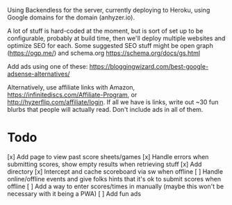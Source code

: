 Using Backendless for the server, currently deploying to Heroku, using Google domains for the domain (anhyzer.io).

A lot of stuff is hard-coded at the moment, but is sort of set up to be configurable, probably at build time, then we'll deploy multiple websites and optimize SEO for each. Some suggested SEO stuff might be open graph (https://ogp.me/) and schema.org https://schema.org/docs/gs.html

Add ads using one of these: https://bloggingwizard.com/best-google-adsense-alternatives/

Alternatively, use affiliate links with Amazon, https://infinitediscs.com/Affiliate-Program, or http://hyzerflip.com/affiliate/login. If all we have is links, write out ~30 fun blurbs that people will actually read. Don't include ads in all of them.

# Todo

[x] Add page to view past score sheets/games
[x] Handle errors when submitting scores, show empty results when retrieving stuff
[x] Add directory
[x] Intercept and cache scoreboard via sw when offline
[ ] Handle online/offline events and give folks hints that it's ok to submit scores when offline
[ ] Add a way to enter scores/times in manually (maybe this won't be necessary with it being a PWA)
[ ] Add fun ads
